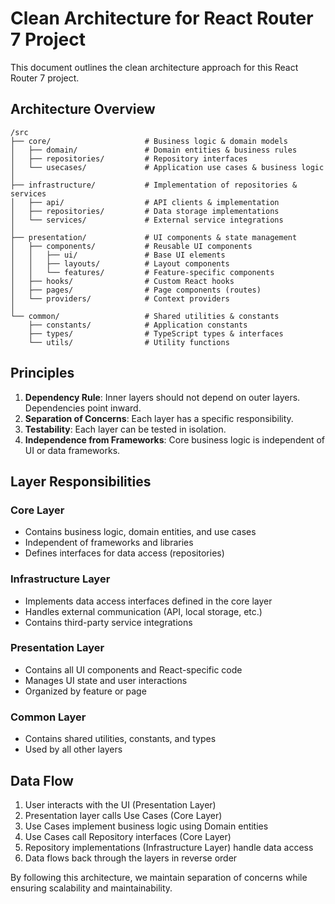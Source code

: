 # Clean Architecture for React Router 7 Project

This document outlines the clean architecture approach for this React Router 7 project.

## Architecture Overview

```
/src
├── core/                     # Business logic & domain models
│   ├── domain/               # Domain entities & business rules
│   ├── repositories/         # Repository interfaces
│   └── usecases/             # Application use cases & business logic
│
├── infrastructure/           # Implementation of repositories & services
│   ├── api/                  # API clients & implementation
│   ├── repositories/         # Data storage implementations
│   └── services/             # External service integrations
│
├── presentation/             # UI components & state management
│   ├── components/           # Reusable UI components
│   │   ├── ui/               # Base UI elements
│   │   ├── layouts/          # Layout components
│   │   └── features/         # Feature-specific components
│   ├── hooks/                # Custom React hooks
│   ├── pages/                # Page components (routes)
│   └── providers/            # Context providers
│
└── common/                   # Shared utilities & constants
    ├── constants/            # Application constants
    ├── types/                # TypeScript types & interfaces
    └── utils/                # Utility functions
```

## Principles

1. **Dependency Rule**: Inner layers should not depend on outer layers. Dependencies point inward.
2. **Separation of Concerns**: Each layer has a specific responsibility.
3. **Testability**: Each layer can be tested in isolation.
4. **Independence from Frameworks**: Core business logic is independent of UI or data frameworks.

## Layer Responsibilities

### Core Layer

- Contains business logic, domain entities, and use cases
- Independent of frameworks and libraries
- Defines interfaces for data access (repositories)

### Infrastructure Layer

- Implements data access interfaces defined in the core layer
- Handles external communication (API, local storage, etc.)
- Contains third-party service integrations

### Presentation Layer

- Contains all UI components and React-specific code
- Manages UI state and user interactions
- Organized by feature or page

### Common Layer

- Contains shared utilities, constants, and types
- Used by all other layers

## Data Flow

1. User interacts with the UI (Presentation Layer)
2. Presentation layer calls Use Cases (Core Layer)
3. Use Cases implement business logic using Domain entities
4. Use Cases call Repository interfaces (Core Layer)
5. Repository implementations (Infrastructure Layer) handle data access
6. Data flows back through the layers in reverse order

By following this architecture, we maintain separation of concerns while ensuring scalability and maintainability.
